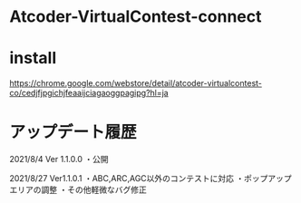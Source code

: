 # Atcoder-VirtualContest-connect

# install
https://chrome.google.com/webstore/detail/atcoder-virtualcontest-co/cedjfjpgichjfeaaijciagaoggpagipg?hl=ja

# アップデート履歴
2021/8/4 Ver 1.1.0.0
 ・公開

2021/8/27 Ver1.1.0.1
 ・ABC,ARC,AGC以外のコンテストに対応
 ・ポップアップエリアの調整
 ・その他軽微なバグ修正

